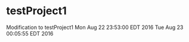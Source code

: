 # testProject1
Modification to testProject1
Mon Aug 22 23:53:00 EDT 2016
Tue Aug 23 00:05:55 EDT 2016

